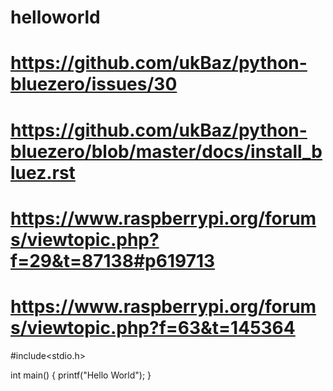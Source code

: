 # helloworld

# https://github.com/ukBaz/python-bluezero/issues/30
# https://github.com/ukBaz/python-bluezero/blob/master/docs/install_bluez.rst

# https://www.raspberrypi.org/forums/viewtopic.php?f=29&t=87138#p619713

# https://www.raspberrypi.org/forums/viewtopic.php?f=63&t=145364

#include<stdio.h>

int main()
{
  printf("Hello World");
}
